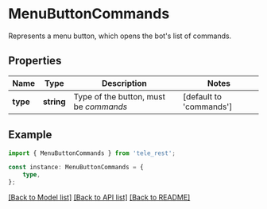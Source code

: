 # MenuButtonCommands

Represents a menu button, which opens the bot\'s list of commands.

## Properties

Name | Type | Description | Notes
------------ | ------------- | ------------- | -------------
**type** | **string** | Type of the button, must be *commands* | [default to 'commands']

## Example

```typescript
import { MenuButtonCommands } from 'tele_rest';

const instance: MenuButtonCommands = {
    type,
};
```

[[Back to Model list]](../README.md#documentation-for-models) [[Back to API list]](../README.md#documentation-for-api-endpoints) [[Back to README]](../README.md)
